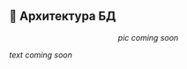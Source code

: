 ## :floppy_disk: Архитектура БД

<div align="center">

*pic coming soon*

</div>

*text coming soon*